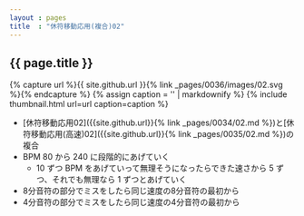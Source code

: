 ```yaml
---
layout : pages
title  : "休符移動応用(複合)02"
---
```


## {{ page.title }}

{% capture url %}{{ site.github.url }}{% link _pages/0036/images/02.svg %}{% endcapture %}
{% assign caption = '' | markdownify %}
{% include thumbnail.html url=url caption=caption %}

* [休符移動応用02]({{site.github.url}}{% link _pages/0034/02.md %})と[休符移動応用(高速)02]({{site.github.url}}{% link _pages/0035/02.md %})の複合
* BPM 80 から 240 に段階的にあげていく
  * 10 ずつ BPM をあげていって無理そうになったらできた速さから 5 ずつ、それでも無理なら 1 ずつとあげていく
* 8分音符の部分でミスをしたら同じ速度の8分音符の最初から
* 4分音符の部分でミスをしたら同じ速度の4分音符の最初から